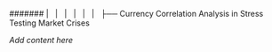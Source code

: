 ####### |   |   |   |   |   |   ├── Currency Correlation Analysis in Stress Testing Market Crises

*Add content here*